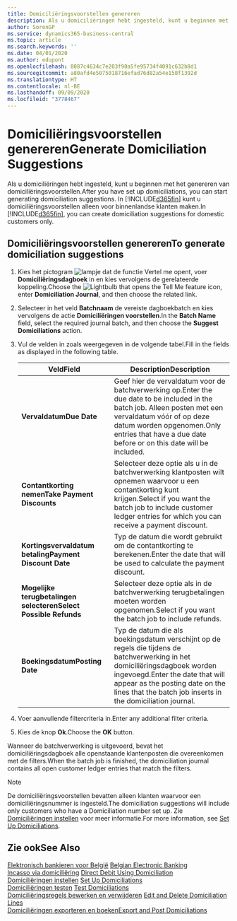 ```yaml
---
title: Domiciliëringsvoorstellen genereren
description: Als u domiciliëringen hebt ingesteld, kunt u beginnen met het genereren van domiciliëringsvoorstellen. U kunt domiciliëringsvoorstellen alleen voor binnenlandse klanten maken.
author: SorenGP
ms.service: dynamics365-business-central
ms.topic: article
ms.search.keywords: ''
ms.date: 04/01/2020
ms.author: edupont
ms.openlocfilehash: 8087c4634c7e203f90a5fe95734f4091c632b8d1
ms.sourcegitcommit: a80afd4e5075018716efad76d82a54e158f1392d
ms.translationtype: HT
ms.contentlocale: nl-BE
ms.lasthandoff: 09/09/2020
ms.locfileid: "3778467"
---
```

# <a name="generate-domiciliation-suggestions"></a><span data-ttu-id="c4cd9-104">Domiciliëringsvoorstellen genereren</span><span class="sxs-lookup"><span data-stu-id="c4cd9-104">Generate Domiciliation Suggestions</span></span>
<span data-ttu-id="c4cd9-105">Als u domiciliëringen hebt ingesteld, kunt u beginnen met het genereren van domiciliëringsvoorstellen.</span><span class="sxs-lookup"><span data-stu-id="c4cd9-105">After you have set up domiciliations, you can start generating domiciliation suggestions.</span></span> <span data-ttu-id="c4cd9-106">In [!INCLUDE[d365fin](../../includes/d365fin_md.md)] kunt u domiciliëringsvoorstellen alleen voor binnenlandse klanten maken.</span><span class="sxs-lookup"><span data-stu-id="c4cd9-106">In [!INCLUDE[d365fin](../../includes/d365fin_md.md)], you can create domiciliation suggestions for domestic customers only.</span></span>  

## <a name="to-generate-domiciliation-suggestions"></a><span data-ttu-id="c4cd9-107">Domiciliëringsvoorstellen genereren</span><span class="sxs-lookup"><span data-stu-id="c4cd9-107">To generate domiciliation suggestions</span></span>  

1.  <span data-ttu-id="c4cd9-108">Kies het pictogram ![lampje dat de functie Vertel me opent](../../media/ui-search/search_small.png "Vertel me wat u wilt doen"), voer **Domiciliëringsdagboek** in en kies vervolgens de gerelateerde koppeling.</span><span class="sxs-lookup"><span data-stu-id="c4cd9-108">Choose the ![Lightbulb that opens the Tell Me feature](../../media/ui-search/search_small.png "Tell me what you want to do") icon, enter **Domiciliation Journal**, and then choose the related link.</span></span>  
2.  <span data-ttu-id="c4cd9-109">Selecteer in het veld **Batchnaam** de vereiste dagboekbatch en kies vervolgens de actie **Domiciliëringen voorstellen**.</span><span class="sxs-lookup"><span data-stu-id="c4cd9-109">In the **Batch Name** field, select the required journal batch, and then choose the **Suggest Domiciliations** action.</span></span>  
3.  <span data-ttu-id="c4cd9-110">Vul de velden in zoals weergegeven in de volgende tabel.</span><span class="sxs-lookup"><span data-stu-id="c4cd9-110">Fill in the fields as displayed in the following table.</span></span>  

    |<span data-ttu-id="c4cd9-111">Veld</span><span class="sxs-lookup"><span data-stu-id="c4cd9-111">Field</span></span>|<span data-ttu-id="c4cd9-112">Description</span><span class="sxs-lookup"><span data-stu-id="c4cd9-112">Description</span></span>|  
    |---------------------------------|---------------------------------------|  
    |<span data-ttu-id="c4cd9-113">**Vervaldatum**</span><span class="sxs-lookup"><span data-stu-id="c4cd9-113">**Due Date**</span></span>|<span data-ttu-id="c4cd9-114">Geef hier de vervaldatum voor de batchverwerking op.</span><span class="sxs-lookup"><span data-stu-id="c4cd9-114">Enter the due date to be included in the batch job.</span></span> <span data-ttu-id="c4cd9-115">Alleen posten met een vervaldatum vóór of op deze datum worden opgenomen.</span><span class="sxs-lookup"><span data-stu-id="c4cd9-115">Only entries that have a due date before or on this date will be included.</span></span>|  
    |<span data-ttu-id="c4cd9-116">**Contantkorting nemen**</span><span class="sxs-lookup"><span data-stu-id="c4cd9-116">**Take Payment Discounts**</span></span>|<span data-ttu-id="c4cd9-117">Selecteer deze optie als u in de batchverwerking klantposten wilt opnemen waarvoor u een contantkorting kunt krijgen.</span><span class="sxs-lookup"><span data-stu-id="c4cd9-117">Select if you want the batch job to include customer ledger entries for which you can receive a payment discount.</span></span>|  
    |<span data-ttu-id="c4cd9-118">**Kortingsvervaldatum betaling**</span><span class="sxs-lookup"><span data-stu-id="c4cd9-118">**Payment Discount Date**</span></span>|<span data-ttu-id="c4cd9-119">Typ de datum die wordt gebruikt om de contantkorting te berekenen.</span><span class="sxs-lookup"><span data-stu-id="c4cd9-119">Enter the date that will be used to calculate the payment discount.</span></span>|  
    |<span data-ttu-id="c4cd9-120">**Mogelijke terugbetalingen selecteren**</span><span class="sxs-lookup"><span data-stu-id="c4cd9-120">**Select Possible Refunds**</span></span>|<span data-ttu-id="c4cd9-121">Selecteer deze optie als in de batchverwerking terugbetalingen moeten worden opgenomen.</span><span class="sxs-lookup"><span data-stu-id="c4cd9-121">Select if you want the batch job to include refunds.</span></span>|  
    |<span data-ttu-id="c4cd9-122">**Boekingsdatum**</span><span class="sxs-lookup"><span data-stu-id="c4cd9-122">**Posting Date**</span></span>|<span data-ttu-id="c4cd9-123">Typ de datum die als boekingsdatum verschijnt op de regels die tijdens de batchverwerking in het domiciliëringsdagboek worden ingevoegd.</span><span class="sxs-lookup"><span data-stu-id="c4cd9-123">Enter the date that will appear as the posting date on the lines that the batch job inserts in the domiciliation journal.</span></span>|  

4.  <span data-ttu-id="c4cd9-124">Voer aanvullende filtercriteria in.</span><span class="sxs-lookup"><span data-stu-id="c4cd9-124">Enter any additional filter criteria.</span></span>  
5.  <span data-ttu-id="c4cd9-125">Kies de knop **Ok**.</span><span class="sxs-lookup"><span data-stu-id="c4cd9-125">Choose the **OK** button.</span></span>  

<span data-ttu-id="c4cd9-126">Wanneer de batchverwerking is uitgevoerd, bevat het domiciliëringsdagboek alle openstaande klantenposten die overeenkomen met de filters.</span><span class="sxs-lookup"><span data-stu-id="c4cd9-126">When the batch job is finished, the domiciliation journal contains all open customer ledger entries that match the filters.</span></span>  

> [!NOTE]  
>  <span data-ttu-id="c4cd9-127">De domiciliëringsvoorstellen bevatten alleen klanten waarvoor een domiciliëringsnummer is ingesteld.</span><span class="sxs-lookup"><span data-stu-id="c4cd9-127">The domiciliation suggestions will include only customers who have a Domiciliation number set up.</span></span> <span data-ttu-id="c4cd9-128">Zie [Domiciliëringen instellen](how-to-set-up-domiciliations.md) voor meer informatie.</span><span class="sxs-lookup"><span data-stu-id="c4cd9-128">For more information, see [Set Up Domiciliations](how-to-set-up-domiciliations.md).</span></span>  

## <a name="see-also"></a><span data-ttu-id="c4cd9-129">Zie ook</span><span class="sxs-lookup"><span data-stu-id="c4cd9-129">See Also</span></span>  
 <span data-ttu-id="c4cd9-130">[Elektronisch bankieren voor België](belgian-electronic-banking.md) </span><span class="sxs-lookup"><span data-stu-id="c4cd9-130">[Belgian Electronic Banking](belgian-electronic-banking.md) </span></span>  
 <span data-ttu-id="c4cd9-131">[Incasso via domiciliëring](direct-debit-using-domiciliation.md) </span><span class="sxs-lookup"><span data-stu-id="c4cd9-131">[Direct Debit Using Domiciliation](direct-debit-using-domiciliation.md) </span></span>  
 <span data-ttu-id="c4cd9-132">[Domiciliëringen instellen](how-to-set-up-domiciliations.md) </span><span class="sxs-lookup"><span data-stu-id="c4cd9-132">[Set Up Domiciliations](how-to-set-up-domiciliations.md) </span></span>  
 <span data-ttu-id="c4cd9-133">[Domiciliëringen testen](how-to-test-domiciliations.md) </span><span class="sxs-lookup"><span data-stu-id="c4cd9-133">[Test Domiciliations](how-to-test-domiciliations.md) </span></span>  
 <span data-ttu-id="c4cd9-134">[Domiciliëringsregels bewerken en verwijderen](how-to-edit-and-delete-domiciliation-lines.md) </span><span class="sxs-lookup"><span data-stu-id="c4cd9-134">[Edit and Delete Domiciliation Lines](how-to-edit-and-delete-domiciliation-lines.md) </span></span>  
 [<span data-ttu-id="c4cd9-135">Domiciliëringen exporteren en boeken</span><span class="sxs-lookup"><span data-stu-id="c4cd9-135">Export and Post Domiciliations</span></span>](how-to-export-and-post-domiciliations.md)
